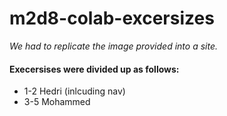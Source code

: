 # m2d8-colab-excersizes

_We had to replicate the image provided into a site._

#### Execersises were divided up as follows:
- 1-2 Hedri (inlcuding nav)
- 3-5 Mohammed 


